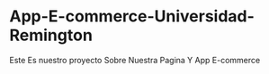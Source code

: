 # App-E-commerce-Universidad-Remington
Este Es nuestro proyecto Sobre Nuestra Pagina Y App E-commerce

